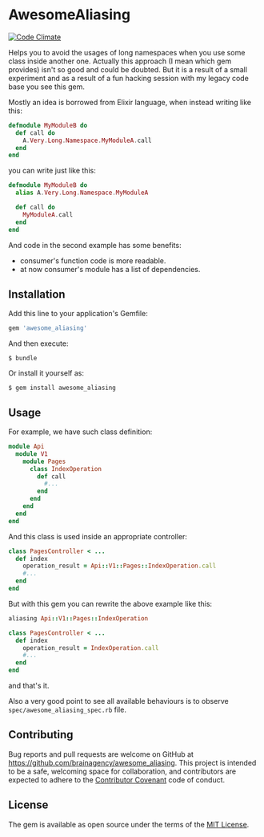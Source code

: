 # AwesomeAliasing

[![Code Climate](https://codeclimate.com/github/brainagency/awesome_aliasing/badges/gpa.svg)](https://codeclimate.com/github/brainagency/awesome_aliasing)

Helps you to avoid the usages of long namespaces when you use some class inside another one.
Actually this approach (I mean which gem provides) isn't so good and could be doubted. But it is a
result of a small experiment and as a result of a fun hacking session with my legacy code base you
see this gem.

Mostly an idea is borrowed from Elixir language, when instead writing like this:

```elixir
defmodule MyModuleB do
  def call do
    A.Very.Long.Namespace.MyModuleA.call
  end
end
```

you can write just like this:

```elixir
defmodule MyModuleB do
  alias A.Very.Long.Namespace.MyModuleA

  def call do
    MyModuleA.call
  end
end
```

And code in the second example has some benefits:

* consumer's function code is more readable.
* at now consumer's module has a list of dependencies.

## Installation

Add this line to your application's Gemfile:

```ruby
gem 'awesome_aliasing'
```

And then execute:

    $ bundle

Or install it yourself as:

    $ gem install awesome_aliasing

## Usage

For example, we have such class definition:

```ruby
module Api
  module V1
    module Pages
      class IndexOperation
        def call
          #...
        end
      end
    end
  end
end
```

And this class is used inside an appropriate controller:

```ruby
class PagesController < ...
  def index
    operation_result = Api::V1::Pages::IndexOperation.call
    #...
  end
end
```

But with this gem you can rewrite the above example like this:

```ruby
aliasing Api::V1::Pages::IndexOperation

class PagesController < ...
  def index
    operation_result = IndexOperation.call
    #...
  end
end
```

and that's it.

Also a very good point to see all available behaviours is to observe `spec/awesome_aliasing_spec.rb` file.

## Contributing

Bug reports and pull requests are welcome on GitHub at https://github.com/brainagency/awesome_aliasing. This project is intended to be a safe, welcoming space for collaboration, and contributors are expected to adhere to the [Contributor Covenant](http://contributor-covenant.org) code of conduct.


## License

The gem is available as open source under the terms of the [MIT License](http://opensource.org/licenses/MIT).

